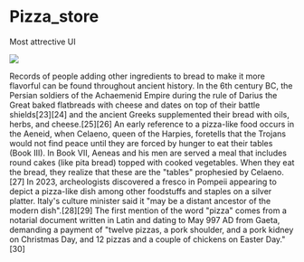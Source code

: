 # Pizza_store

<p>Most attrective UI</p>
<img src="https://github.com/Shamji33/Pizza_store/assets/140372772/2bbfaf6d-85ea-41c3-86d6-5df953cb2bb7 "/>
<p>Records of people adding other ingredients to bread to make it more flavorful can be found throughout ancient history. In the 6th century BC, the Persian soldiers of the Achaemenid Empire during the rule of Darius the Great baked flatbreads with cheese and dates on top of their battle shields[23][24] and the ancient Greeks supplemented their bread with oils, herbs, and cheese.[25][26] An early reference to a pizza-like food occurs in the Aeneid, when Celaeno, queen of the Harpies, foretells that the Trojans would not find peace until they are forced by hunger to eat their tables (Book III). In Book VII, Aeneas and his men are served a meal that includes round cakes (like pita bread) topped with cooked vegetables. When they eat the bread, they realize that these are the "tables" prophesied by Celaeno.[27] In 2023, archeologists discovered a fresco in Pompeii appearing to depict a pizza-like dish among other foodstuffs and staples on a silver platter. Italy's culture minister said it "may be a distant ancestor of the modern dish".[28][29] The first mention of the word "pizza" comes from a notarial document written in Latin and dating to May 997 AD from Gaeta, demanding a payment of "twelve pizzas, a pork shoulder, and a pork kidney on Christmas Day, and 12 pizzas and a couple of chickens on Easter Day."[30]</p>
